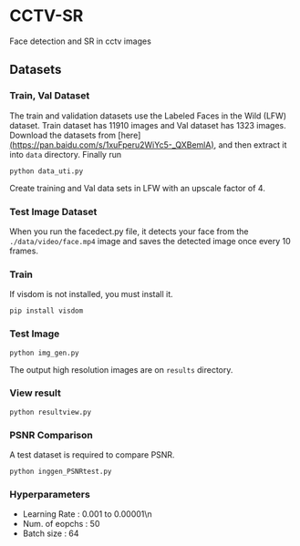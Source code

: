 # CCTV-SR
Face detection and SR in cctv images

## Datasets

### Train, Val Dataset
The train and validation datasets use the Labeled Faces in the Wild (LFW) dataset.
Train dataset has 11910 images and Val dataset has 1323 images.
Download the datasets from [here][(https://pan.baidu.com/s/1xuFperu2WiYc5-_QXBemlA)](https://www.kaggle.com/datasets/jessicali9530/lfw-dataset), 
and then extract it into `data` directory. Finally run
```
python data_uti.py
```
Create training and Val data sets in LFW with an upscale factor of 4.

### Test Image Dataset
When you run the facedect.py file, it detects your face from the `./data/video/face.mp4` image and saves the detected image once every 10 frames.


### Train

If visdom is not installed, you must install it.

```
pip install visdom
```

### Test Image
```
python img_gen.py
```
The output high resolution images are on `results` directory.

### View result
```
python resultview.py
```

### PSNR Comparison
A test dataset is required to compare PSNR.
```
python inggen_PSNRtest.py
```

### Hyperparameters

- Learning Rate : 0.001 to 0.00001\n
- Num. of eopchs : 50
- Batch size : 64
